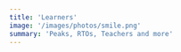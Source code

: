 ```yaml
---
title: 'Learners'
image: '/images/photos/smile.png'
summary: 'Peaks, RTOs, Teachers and more'
---
```

